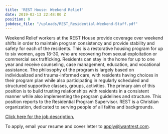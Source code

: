 ```yaml
---
title: 'REST House: Weekend Relief'
date: 2019-02-13 22:48:00 Z
position: 0
jobdesc_file: "/uploads/REST_Residential-Weekend-Staff.pdf"
---
```


Weekend Relief workers at the REST House provide coverage over weekend shifts in order to maintain program consistency and provide stability and safety for each of the residents. This is a restorative housing program for up to six women, ages 18-30, who are recovering from sexual exploitation or commercial sex trafficking. Residents can stay in the home for up to one year and receive counseling, case management, education, and vocational assistance. The philosophy of the program is largely based on individualized and trauma-informed care, with residents having choices in their program plan while also participating in regularly scheduled and structured supportive classes, groups, activities. The primary aim of this position is to build trusting relationships with residents in a consistent manner while also implementing the program guidelines and structure. This position reports to the Residential Program Supervisor. REST is a Christian organization, dedicated to serving people of all faiths and backgrounds. 

[Click here for the job description.](/uploads/REST_Residential-Weekend-Staff.pdf)

To apply, email your resume and cover letter to [apply@iwantrest.com](mailto:apply@iwantrest.com).